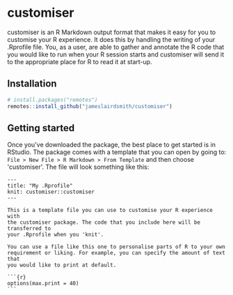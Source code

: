 # customiser

customiser is an R Markdown output format that makes it easy for you to 
customise your R experience. It does this by handling the writing of your 
.Rprofile file. You, as a user, are able to gather and annotate the R code that 
you would like to run when your R session starts and customiser will send it to 
the appropriate place for R to read it at start-up.

## Installation

```r
# install.packages("remotes")
remotes::install_github("jameslairdsmith/customiser")
```

## Getting started

Once you've downloaded the package, the best place to get started is in RStudio.
The package comes with a template that you can open by going to: 
`File > New File > R Markdown > From Template` and then choose 'customiser'.
The file will look something like this:

````
---
title: "My .Rprofile"
knit: customiser::customiser
---

This is a template file you can use to customise your R experience with 
the customiser package. The code that you include here will be transferred to
your .Rprofile when you 'knit'.

You can use a file like this one to personalise parts of R to your own 
requirement or liking. For example, you can specify the amount of text that 
you would like to print at default. 

```{r}
options(max.print = 40)
```
````
